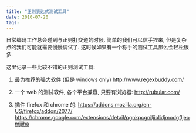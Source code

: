 ```yaml
---
title: "正则表达式测试工具"
date: 2010-07-20
tags:
---
```


日常编码工作总会碰到与正则打交道的时候. 简单的我们可以信手捏来, 但是复杂点的我们可能就需要慢慢调试了. 这时候如果有一个称手的测试工具那么会轻松很多.

这里记录一些比较不错的正则测试工具:
1. 最为推荐的强大软件 (但是 windows only)
<a href="http://www.regexbuddy.com/">http://www.regexbuddy.com/</a>

2. 一个 web 的测试软件, 各个平台兼容, 只要有浏览器:
<a href="http://rubular.com/">http://rubular.com/</a>

3. 插件 firefox 和 chrome 的:
<a href="https://addons.mozilla.org/en-US/firefox/addon/2077/">https://addons.mozilla.org/en-US/firefox/addon/2077/</a>
<a href="https://chrome.google.com/extensions/detail/pgnkpcgniljiolidjmodgfljeomjjiha">https://chrome.google.com/extensions/detail/pgnkpcgniljiolidjmodgfljeomjjiha</a>

